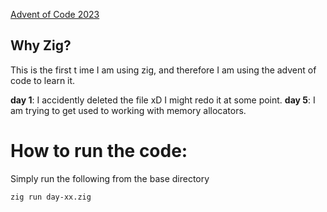 
[Advent of Code 2023](https://adventofcode.com/2023)

## Why Zig?

This is the first t ime I am using zig, and therefore I am using the advent of code to learn it.

**day 1**:  I accidently deleted the file xD I might redo it at some point.
**day 5**:  I am trying to get used to working with memory allocators. 

# How to run the code:

Simply run the following from the base directory

```
zig run day-xx.zig
``` 
